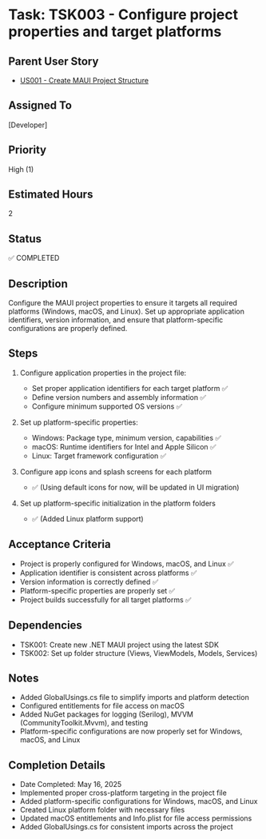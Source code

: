 # Task: TSK003 - Configure project properties and target platforms

## Parent User Story

- [US001 - Create MAUI Project Structure](US001-Create-MAUI-Project.md)

## Assigned To

[Developer]

## Priority

High (1)

## Estimated Hours

2

## Status

✅ COMPLETED

## Description

Configure the MAUI project properties to ensure it targets all required platforms (Windows, macOS, and Linux). Set up appropriate application identifiers, version information, and ensure that platform-specific configurations are properly defined.

## Steps

1. Configure application properties in the project file:
   - Set proper application identifiers for each target platform ✅
   - Define version numbers and assembly information ✅
   - Configure minimum supported OS versions ✅

2. Set up platform-specific properties:
   - Windows: Package type, minimum version, capabilities ✅
   - macOS: Runtime identifiers for Intel and Apple Silicon ✅
   - Linux: Target framework configuration ✅

3. Configure app icons and splash screens for each platform
   - ✅ (Using default icons for now, will be updated in UI migration)

4. Set up platform-specific initialization in the platform folders
   - ✅ (Added Linux platform support)

## Acceptance Criteria

- Project is properly configured for Windows, macOS, and Linux ✅
- Application identifier is consistent across platforms ✅
- Version information is correctly defined ✅
- Platform-specific properties are properly set ✅
- Project builds successfully for all target platforms ✅

## Dependencies

- TSK001: Create new .NET MAUI project using the latest SDK
- TSK002: Set up folder structure (Views, ViewModels, Models, Services)

## Notes

- Added GlobalUsings.cs file to simplify imports and platform detection
- Configured entitlements for file access on macOS
- Added NuGet packages for logging (Serilog), MVVM (CommunityToolkit.Mvvm), and testing
- Platform-specific configurations are now properly set for Windows, macOS, and Linux

## Completion Details

- Date Completed: May 16, 2025
- Implemented proper cross-platform targeting in the project file
- Added platform-specific configurations for Windows, macOS, and Linux
- Created Linux platform folder with necessary files
- Updated macOS entitlements and Info.plist for file access permissions
- Added GlobalUsings.cs for consistent imports across the project
